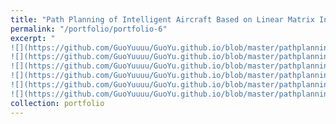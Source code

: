 ```yaml
---
title: "Path Planning of Intelligent Aircraft Based on Linear Matrix Inequality"
permalink: "/portfolio/portfolio-6"
excerpt: "
![](https://github.com/GuoYuuuu/GuoYu.github.io/blob/master/pathplanning/20210831-03-1.png?raw=true)
![](https://github.com/GuoYuuuu/GuoYu.github.io/blob/master/pathplanning/20210831-03-2.png?raw=true)
![](https://github.com/GuoYuuuu/GuoYu.github.io/blob/master/pathplanning/20210831-03-3.png?raw=true)
![](https://github.com/GuoYuuuu/GuoYu.github.io/blob/master/pathplanning/20210831-03-4.png?raw=true)
![](https://github.com/GuoYuuuu/GuoYu.github.io/blob/master/pathplanning/20210831-03-5.png?raw=true)
![](https://github.com/GuoYuuuu/GuoYu.github.io/blob/master/pathplanning/20210831-03-6.png?raw=true)"
collection: portfolio
---
```

